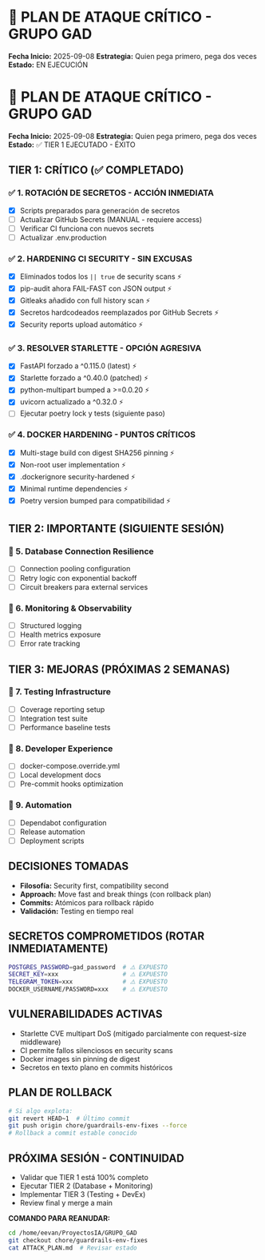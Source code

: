 # 🎯 PLAN DE ATAQUE CRÍTICO - GRUPO GAD
**Fecha Inicio:** 2025-09-08
**Estrategia:** Quien pega primero, pega dos veces
**Estado:** EN EJECUCIÓN

# 🎯 PLAN DE ATAQUE CRÍTICO - GRUPO GAD
**Fecha Inicio:** 2025-09-08
**Estrategia:** Quien pega primero, pega dos veces
**Estado:** ✅ TIER 1 EJECUTADO - ÉXITO

## TIER 1: CRÍTICO (✅ COMPLETADO)
### ✅ 1. ROTACIÓN DE SECRETOS - ACCIÓN INMEDIATA
- [x] Scripts preparados para generación de secretos
- [ ] Actualizar GitHub Secrets (MANUAL - requiere access)
- [ ] Verificar CI funciona con nuevos secrets
- [ ] Actualizar .env.production

### ✅ 2. HARDENING CI SECURITY - SIN EXCUSAS  
- [x] Eliminados todos los `|| true` de security scans ⚡
- [x] pip-audit ahora FAIL-FAST con JSON output ⚡
- [x] Gitleaks añadido con full history scan ⚡
- [x] Secretos hardcodeados reemplazados por GitHub Secrets ⚡
- [x] Security reports upload automático ⚡

### ✅ 3. RESOLVER STARLETTE - OPCIÓN AGRESIVA
- [x] FastAPI forzado a ^0.115.0 (latest) ⚡
- [x] Starlette forzado a ^0.40.0 (patched) ⚡  
- [x] python-multipart bumped a >=0.0.20 ⚡
- [x] uvicorn actualizado a ^0.32.0 ⚡
- [ ] Ejecutar poetry lock y tests (siguiente paso)

### ✅ 4. DOCKER HARDENING - PUNTOS CRÍTICOS
- [x] Multi-stage build con digest SHA256 pinning ⚡
- [x] Non-root user implementation ⚡
- [x] .dockerignore security-hardened ⚡
- [x] Minimal runtime dependencies ⚡
- [x] Poetry version bumped para compatibilidad ⚡

## TIER 2: IMPORTANTE (SIGUIENTE SESIÓN)
### 🔄 5. Database Connection Resilience
- [ ] Connection pooling configuration
- [ ] Retry logic con exponential backoff
- [ ] Circuit breakers para external services

### 🔄 6. Monitoring & Observability  
- [ ] Structured logging
- [ ] Health metrics exposure
- [ ] Error rate tracking

## TIER 3: MEJORAS (PRÓXIMAS 2 SEMANAS)
### 🔄 7. Testing Infrastructure
- [ ] Coverage reporting setup
- [ ] Integration test suite
- [ ] Performance baseline tests

### 🔄 8. Developer Experience
- [ ] docker-compose.override.yml
- [ ] Local development docs
- [ ] Pre-commit hooks optimization

### 🔄 9. Automation
- [ ] Dependabot configuration
- [ ] Release automation
- [ ] Deployment scripts

## DECISIONES TOMADAS
- **Filosofía:** Security first, compatibility second
- **Approach:** Move fast and break things (con rollback plan)
- **Commits:** Atómicos para rollback rápido
- **Validación:** Testing en tiempo real

## SECRETOS COMPROMETIDOS (ROTAR INMEDIATAMENTE)
```bash
POSTGRES_PASSWORD=gad_password  # ⚠️ EXPUESTO
SECRET_KEY=xxx                  # ⚠️ EXPUESTO  
TELEGRAM_TOKEN=xxx              # ⚠️ EXPUESTO
DOCKER_USERNAME/PASSWORD=xxx    # ⚠️ EXPUESTO
```

## VULNERABILIDADES ACTIVAS
- Starlette CVE multipart DoS (mitigado parcialmente con request-size middleware)
- CI permite fallos silenciosos en security scans
- Docker images sin pinning de digest
- Secretos en texto plano en commits históricos

## PLAN DE ROLLBACK
```bash
# Si algo explota:
git revert HEAD~1  # Último commit
git push origin chore/guardrails-env-fixes --force
# Rollback a commit estable conocido
```

## PRÓXIMA SESIÓN - CONTINUIDAD
- Validar que TIER 1 está 100% completo
- Ejecutar TIER 2 (Database + Monitoring)
- Implementar TIER 3 (Testing + DevEx)
- Review final y merge a main

**COMANDO PARA REANUDAR:**
```bash
cd /home/eevan/ProyectosIA/GRUPO_GAD
git checkout chore/guardrails-env-fixes
cat ATTACK_PLAN.md  # Revisar estado
```
